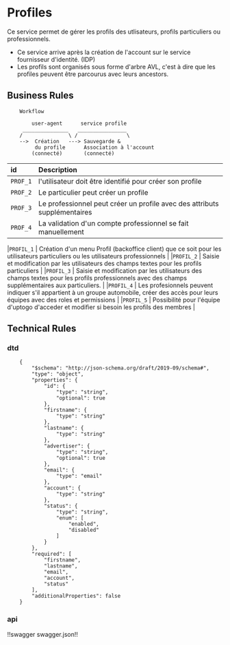 # Profiles

Ce service permet de gérer les profils des utlisateurs, profils particuliers ou professionnels. 


* Ce service arrive après la création de l'account sur le service fournisseur d'identité. (IDP)
* Les profils sont organisés sous forme d'arbre AVL, c'est à dire que les profiles peuvent être parcourus avec leurs ancestors.

## Business Rules

        Workflow
                
            user-agent      service profile
         _______________   ________________
        /               \ /                \
        -->  Création   ---> Sauvegarde &
             du profile      Association à l'account
            (connecté)	     (connecté)


| id      | Description                                                                                         |
|:--------|:----------------------------------------------------------------------------------------------------|
|`PROF_1` | l'utilisateur doit être identifié pour créer son profile                                            |
|`PROF_2` | Le particulier peut créer un profile                                                                |
|`PROF_3` | Le professionnel peut créer un profile avec des attributs supplémentaires                           |
|`PROF_4` | La validation d'un compte professionnel se fait manuellement                                        |

|`PROFIL_1` | Création d'un menu Profil (backoffice client) que ce soit pour les utilisateurs particuliers ou les utilisateurs professionnels                   |
|`PROFIL_2` | Saisie et modification par les utilisateurs des champs textes pour les profils particuliers                                                       |
|`PROFIL_3` | Saisie et modification par les utilisateurs des champs textes pour les profils professionnels avec des champs supplémentaires aux particuliers.   |
|`PROFIL_4` | Les profesionnels peuvent indiquer s'il appartient à un groupe automobile, créer des accès pour leurs équipes avec des roles et permissions       |
|`PROFIL_5` | Possibilité pour l'équipe d'uptogo d'acceder et modifier si besoin les profils des membres                                                        |


## Technical Rules

### dtd

        {
            "$schema": "http://json-schema.org/draft/2019-09/schema#",
            "type": "object",
            "properties": {
                "id": {
                    "type": "string",
                    "optional": true
                },
                "firstname": {
                    "type": "string"
                },
                "lastname": {
                    "type": "string"
                },
                "advertiser": {
                    "type": "string",
                    "optional": true
                },
                "email": {
                    "type": "email"
                },
                "account": {
                    "type": "string"
                },
                "status": {
                    "type": "string",
                    "enum": [
                        "enabled",
                        "disabled"
                    ]
                }
            },
            "required": [
                "firstname",
                "lastname",
                "email",
                "account",
                "status"
            ],
            "additionalProperties": false
        }

### api

!!swagger swagger.json!!